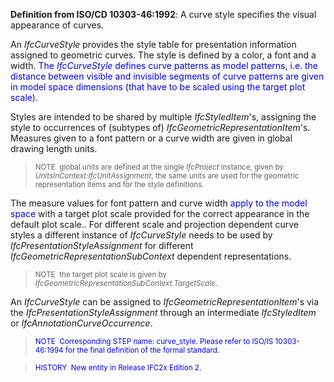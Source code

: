 ﻿**Definition
from ISO/CD 10303-46:1992**: A curve style specifies the visual appearance of curves.

An _IfcCurveStyle_ provides the style table for presentation information assigned to geometric curves. The style is defined by a color, a font and a width. <font color="#0000ff">The <i>IfcCurveStyle&nbsp;</i>defines
curve patterns as model patterns, i.e. the distance between visible and
invisible segments of
curve patterns are given in model space dimensions (that
have to be scaled using the target plot scale). </font>

Styles are intended to be shared by multiple _IfcStyledItem_'s, assigning the style to occurrences of (subtypes of) _IfcGeometricRepresentationItem_'s. Measures given to a font pattern or a curve width are given in global drawing length units.

> <small>NOTE&nbsp;
global units are defined at the single <i>IfcProject</i>
instance, given by <i>UnitsInContext:IfcUnitAssignment</i>,
the same
units are used for the geometric representation items and for the style
definitions.</small>
> 


The measure values for font pattern and curve width <font color="#0000ff">apply to
the
model space </font>with a target plot scale provided for the correct appearance in the default plot scale.. For different scale and projection dependent curve styles a different instance of _IfcCurveStyle_ needs to be used by _IfcPresentationStyleAssignment_ for different _IfcGeometricRepresentationSubContext_ dependent representations.

> <small>NOTE&nbsp;
the target plot scale is given by <i>IfcGeometricRepresentationSubContext.TargetScale</i>.</small>  
>

An _IfcCurveStyle_ can be assigned to _IfcGeometricRepresentationItem_'s via the _IfcPresentationStyleAssignment_ through an intermediate _IfcStyledItem_ or _IfcAnnotationCurveOccurrence_.

> <font color="#0000ff"><small>NOTE&nbsp;
Corresponding
STEP name:
curve_style. Please refer to ISO/IS 10303-46:1994 for the final
definition of the formal standard.</small> </font>

> <font color="#0000ff"><small>HISTORY&nbsp;
New entity in
Release IFC2x Edition 2.</small> </font>
